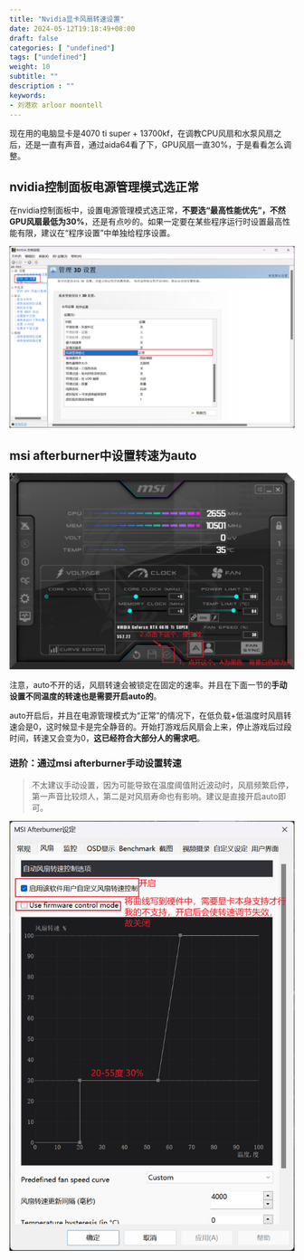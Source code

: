 ```yaml
---
title: "Nvidia显卡风扇转速设置"
date: 2024-05-12T19:18:49+08:00
draft: false
categories: [ "undefined"]
tags: ["undefined"]
weight: 10
subtitle: ""
description : ""
keywords:
- 刘港欢 arloor moontell
---
```


现在用的电脑显卡是4070 ti super + 13700kf，在调教CPU风扇和水泵风扇之后，还是一直有声音，通过aida64看了下，GPU风扇一直30%，于是看看怎么调整。


## nvidia控制面板电源管理模式选正常

在nvidia控制面板中，设置电源管理模式选正常，**不要选“最高性能优先”，不然GPU风扇最低为30%**，还是有点吵的。如果一定要在某些程序运行时设置最高性能有限，建议在“程序设置”中单独给程序设置。

![alt text](/img/nvidia-control-pannel-power-normal.png)

## msi afterburner中设置转速为auto

![alt text](/img/afterburner-auto-speed.png)

注意，auto不开的话，风扇转速会被锁定在固定的速率。并且在下面一节的**手动设置不同温度的转速也是需要开启auto的**。

auto开启后，并且在电源管理模式为“正常”的情况下，在低负载+低温度时风扇转速会是0，这时候显卡是完全静音的。开始打游戏后风扇会上来，停止游戏后过段时间，转速又会变为0，**这已经符合大部分人的需求吧**。

### 进阶：通过msi afterburner手动设置转速

> 不太建议手动设置，因为可能导致在温度阈值附近波动时，风扇频繁启停，第一声音比较烦人，第二是对风扇寿命也有影响。建议是直接开启auto即可。

![alt text](/img/afterburner-custom-speed.png)